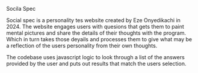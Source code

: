 Socila Spec

Social spec is a personality tes website created by Eze Onyedikachi in 2024. The website engages users with quesions that gets them to paint mental pictures and share the details of their thoughts with the program. Which in turn takes those deyails and processes them to give what may be a reflection of the users personality from their own thoughts.

The codebase uses javascript logic to look through a list of the answers provided by the user and puts out results that match the users selection.
